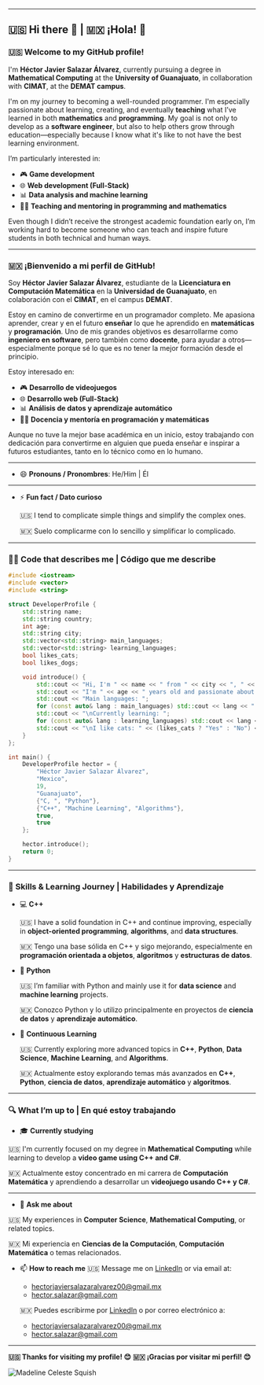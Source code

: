 
---

## 🇺🇸 Hi there 👋 | 🇲🇽 ¡Hola! 👋

### 🇺🇸 Welcome to my GitHub profile!

I'm **Héctor Javier Salazar Álvarez**, currently pursuing a degree in **Mathematical Computing** at the **University of Guanajuato**, in collaboration with **CIMAT**, at the **DEMAT campus**.

I'm on my journey to becoming a well-rounded programmer. I'm especially passionate about learning, creating, and eventually **teaching** what I’ve learned in both **mathematics** and **programming**. My goal is not only to develop as a **software engineer**, but also to help others grow through education—especially because I know what it's like to not have the best learning environment.

I’m particularly interested in:

* 🎮 **Game development**
* 🌐 **Web development (Full-Stack)**
* 📊 **Data analysis and machine learning**
* 👨‍🏫 **Teaching and mentoring in programming and mathematics**

Even though I didn’t receive the strongest academic foundation early on, I’m working hard to become someone who can teach and inspire future students in both technical and human ways.

---

### 🇲🇽 ¡Bienvenido a mi perfil de GitHub!

Soy **Héctor Javier Salazar Álvarez**, estudiante de la **Licenciatura en Computación Matemática** en la **Universidad de Guanajuato**, en colaboración con el **CIMAT**, en el campus **DEMAT**.

Estoy en camino de convertirme en un programador completo. Me apasiona aprender, crear y en el futuro **enseñar** lo que he aprendido en **matemáticas** y **programación**. Uno de mis grandes objetivos es desarrollarme como **ingeniero en software**, pero también como **docente**, para ayudar a otros—especialmente porque sé lo que es no tener la mejor formación desde el principio.

Estoy interesado en:

* 🎮 **Desarrollo de videojuegos**
* 🌐 **Desarrollo web (Full-Stack)**
* 📊 **Análisis de datos y aprendizaje automático**
* 👨‍🏫 **Docencia y mentoría en programación y matemáticas**

Aunque no tuve la mejor base académica en un inicio, estoy trabajando con dedicación para convertirme en alguien que pueda enseñar e inspirar a futuros estudiantes, tanto en lo técnico como en lo humano.

---
* 😄 **Pronouns / Pronombres**: 
He/Him | Él
---
* ⚡ **Fun fact / Dato curioso**

  🇺🇸 I tend to complicate simple things and simplify the complex ones.
  
  🇲🇽 Suelo complicarme con lo sencillo y simplificar lo complicado.

---

### 🧑‍💻 Code that describes me | Código que me describe

```cpp
#include <iostream>
#include <vector>
#include <string>

struct DeveloperProfile {
    std::string name;
    std::string country;
    int age;
    std::string city;
    std::vector<std::string> main_languages;
    std::vector<std::string> learning_languages;
    bool likes_cats;
    bool likes_dogs;

    void introduce() {
        std::cout << "Hi, I'm " << name << " from " << city << ", " << country << ".\n";
        std::cout << "I'm " << age << " years old and passionate about programming.\n";
        std::cout << "Main languages: ";
        for (const auto& lang : main_languages) std::cout << lang << " ";
        std::cout << "\nCurrently learning: ";
        for (const auto& lang : learning_languages) std::cout << lang << " ";
        std::cout << "\nI like cats: " << (likes_cats ? "Yes" : "No") << ", dogs: " << (likes_dogs ? "Yes" : "No") << ".\n";
    }
};

int main() {
    DeveloperProfile hector = {
        "Héctor Javier Salazar Álvarez",
        "Mexico",
        19,
        "Guanajuato",
        {"C, ", "Python"},
        {"C++", "Machine Learning", "Algorithms"},
        true,
        true
    };

    hector.introduce();
    return 0;
}
````

---

### 🧠 Skills & Learning Journey | Habilidades y Aprendizaje

* 💻 **C++**

  🇺🇸 I have a solid foundation in C++ and continue improving, especially in **object-oriented programming**, **algorithms**, and **data structures**.

  🇲🇽 Tengo una base sólida en C++ y sigo mejorando, especialmente en **programación orientada a objetos**, **algoritmos** y **estructuras de datos**.

* 🐍 **Python**

  🇺🇸 I’m familiar with Python and mainly use it for **data science** and **machine learning** projects.

  🇲🇽 Conozco Python y lo utilizo principalmente en proyectos de **ciencia de datos** y **aprendizaje automático**.

* 🌱 **Continuous Learning**

  🇺🇸 Currently exploring more advanced topics in **C++**, **Python**, **Data Science**, **Machine Learning**, and **Algorithms**.

  🇲🇽 Actualmente estoy explorando temas más avanzados en **C++**, **Python**, **ciencia de datos**, **aprendizaje automático** y **algoritmos**.

---

### 🔍 What I’m up to | En qué estoy trabajando

* 🎓 **Currently studying**

🇺🇸 I'm currently focused on my degree in **Mathematical Computing** while learning to develop a **video game using C++ and C#**.

🇲🇽 Actualmente estoy concentrado en mi carrera de **Computación Matemática** y aprendiendo a desarrollar un **videojuego usando C++ y C#**.

---

* 💬 **Ask me about**

🇺🇸 My experiences in **Computer Science**, **Mathematical Computing**, or related topics.

🇲🇽 Mi experiencia en **Ciencias de la Computación**, **Computación Matemática** o temas relacionados.

* 📫 **How to reach me**
  🇺🇸 Message me on [LinkedIn](https://www.linkedin.com/in/hector-javier-salazar-alvarez-094218369/) or via email at:

  * [hectorjaviersalazaralvarez00@gmail.mx](mailto:hectorjaviersalazaralvarez00@gmail.mx)
  * [hector.salazar@gmail.com](mailto:hector.salazar@gmail.com)

  🇲🇽 Puedes escribirme por [LinkedIn](https://www.linkedin.com/in/hector-javier-salazar-alvarez-094218369/) o por correo electrónico a:

  * [hectorjaviersalazaralvarez00@gmail.mx](mailto:hectorjaviersalazaralvarez00@gmail.mx)
  * [hector.salazar@gmail.com](mailto:hector.salazar@gmail.com)

---

**🇺🇸 Thanks for visiting my profile! 😊**
**🇲🇽 ¡Gracias por visitar mi perfil! 😊**

![Madeline Celeste Squish](madeline-celeste.gif)
